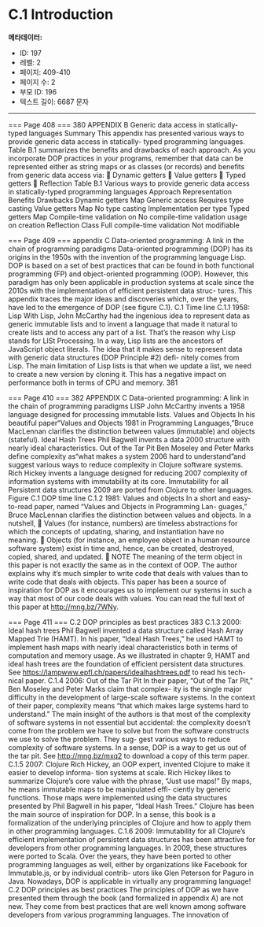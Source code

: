# C.1 Introduction

**메타데이터:**
- ID: 197
- 레벨: 2
- 페이지: 409-410
- 페이지 수: 2
- 부모 ID: 196
- 텍스트 길이: 6687 문자

---

=== Page 408 ===
380 APPENDIX B Generic data access in statically-typed languages
Summary
This appendix has presented various ways to provide generic data access in statically-
typed programming languages. Table B.1 summarizes the benefits and drawbacks of
each approach. As you incorporate DOP practices in your programs, remember that
data can be represented either as string maps or as classes (or records) and benefits
from generic data access via:
 Dynamic getters
 Value getters
 Typed getters
 Reflection
Table B.1 Various ways to provide generic data access in statically-typed programming languages
Approach Representation Benefits Drawbacks
Dynamic getters Map Generic access Requires type casting
Value getters Map No type casting Implementation per type
Typed getters Map Compile-time validation on No compile-time validation
usage on creation
Reflection Class Full compile-time validation Not modifiable

=== Page 409 ===
appendix C
Data-oriented programming:
A link in the chain of
programming paradigms
Data-oriented programming (DOP) has its origins in the 1950s with the invention
of the programming language Lisp. DOP is based on a set of best practices that can
be found in both functional programming (FP) and object-oriented programming
(OOP). However, this paradigm has only been applicable in production systems at
scale since the 2010s with the implementation of efficient persistent data struc-
tures. This appendix traces the major ideas and discoveries which, over the years,
have led to the emergence of DOP (see figure C.1).
C.1 Time line
C.1.1 1958: Lisp
With Lisp, John McCarthy had the ingenious idea to represent data as generic
immutable lists and to invent a language that made it natural to create lists and to
access any part of a list. That’s the reason why Lisp stands for LISt Processing.
In a way, Lisp lists are the ancestors of JavaScript object literals. The idea that it
makes sense to represent data with generic data structures (DOP Principle #2) defi-
nitely comes from Lisp.
The main limitation of Lisp lists is that when we update a list, we need to create
a new version by cloning it. This has a negative impact on performance both in
terms of CPU and memory.
381

=== Page 410 ===
382 APPENDIX C Data-oriented programming: A link in the chain of programming paradigms
LISP
John McCarthy invents a
1958
language designed for
processing immutable lists.
Values and Objects
In his beautiful paper“Values and Objects
1981 in Programming Languages,”Bruce
MacLennan clarifies the distinction between
values (immutable) and objects (stateful).
Ideal Hash Trees
Phil Bagwell invents a data
2000
structure with nearly ideal
characteristics.
Out of the Tar Pit
Ben Moseley and Peter Marks define
complexity as“what makes a system
2006
hard to understand”and suggest
various ways to reduce complexity in
Clojure software systems.
Rich Hickey invents a
language designed for reducing
2007
complexity of information
systems with immutability
at its core.
Immutability for all
Persistent data structures
2009
are ported from Clojure to
other languages.
Figure C.1 DOP time line
C.1.2 1981: Values and objects
In a short and easy-to-read paper, named “Values and Objects in Programming Lan-
guages,” Bruce MacLennan clarifies the distinction between values and objects. In a
nutshell,
 Values (for instance, numbers) are timeless abstractions for which the concepts
of updating, sharing, and instantiation have no meaning.
 Objects (for instance, an employee object in a human resource software system)
exist in time and, hence, can be created, destroyed, copied, shared, and updated.
 NOTE The meaning of the term object in this paper is not exactly the same as in the
context of OOP.
The author explains why it’s much simpler to write code that deals with values than to
write code that deals with objects. This paper has been a source of inspiration for DOP
as it encourages us to implement our systems in such a way that most of our code deals
with values. You can read the full text of this paper at http://mng.bz/7WNy.

=== Page 411 ===
C.2 DOP principles as best practices 383
C.1.3 2000: Ideal hash trees
Phil Bagwell invented a data structure called Hash Array Mapped Trie (HAMT). In his
paper, “Ideal Hash Trees,” he used HAMT to implement hash maps with nearly ideal
characteristics both in terms of computation and memory usage. As we illustrated in
chapter 9, HAMT and ideal hash trees are the foundation of efficient persistent data
structures. See https://lampwww.epfl.ch/papers/idealhashtrees.pdf to read his tech-
nical paper.
C.1.4 2006: Out of the Tar Pit
In their paper, “Out of the Tar Pit,” Ben Moseley and Peter Marks claim that complex-
ity is the single major difficulty in the development of large-scale software systems. In
the context of their paper, complexity means “that which makes large systems hard to
understand.”
The main insight of the authors is that most of the complexity of software systems
in not essential but accidental: the complexity doesn’t come from the problem we
have to solve but from the software constructs we use to solve the problem. They sug-
gest various ways to reduce complexity of software systems.
In a sense, DOP is a way to get us out of the tar pit. See http://mng.bz/mxq2 to
download a copy of this term paper.
C.1.5 2007: Clojure
Rich Hickey, an OOP expert, invented Clojure to make it easier to develop informa-
tion systems at scale. Rich Hickey likes to summarize Clojure’s core value with the
phrase, “Just use maps!” By maps, he means immutable maps to be manipulated effi-
ciently by generic functions. Those maps were implemented using the data structures
presented by Phil Bagwell in his paper, “Ideal Hash Trees.”
Clojure has been the main source of inspiration for DOP. In a sense, this book is a
formalization of the underlying principles of Clojure and how to apply them in other
programming languages.
C.1.6 2009: Immutability for all
Clojure’s efficient implementation of persistent data structures has been attractive for
developers from other programming languages. In 2009, these structures were ported
to Scala. Over the years, they have been ported to other programming languages as
well, either by organizations like Facebook for Immutable.js, or by individual contrib-
utors like Glen Peterson for Paguro in Java. Nowadays, DOP is applicable in virtually
any programming language!
C.2 DOP principles as best practices
The principles of DOP as we have presented them through the book (and formalized
in appendix A) are not new. They come from best practices that are well known
among software developers from various programming languages. The innovation of